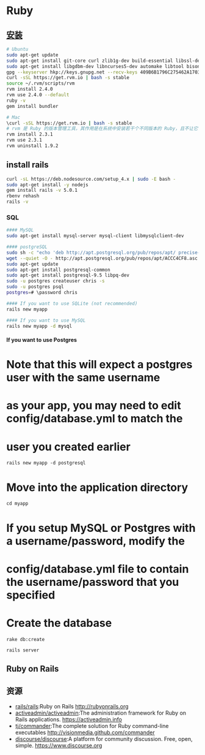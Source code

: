 # Ruby

## [安装](https://gorails.com/setup/ubuntu/14.04)

```sh
# Ubuntu
sudo apt-get update
sudo apt-get install git-core curl zlib1g-dev build-essential libssl-dev libreadline-dev libyaml-dev libsqlite3-dev sqlite3 libxml2-dev libxslt1-dev libcurl4-openssl-dev python-software-properties libffi-dev nodejs
sudo apt-get install libgdbm-dev libncurses5-dev automake libtool bison libffi-dev
gpg --keyserver hkp://keys.gnupg.net --recv-keys 409B6B1796C275462A1703113804BB82D39DC0E3
curl -sSL https://get.rvm.io | bash -s stable
source ~/.rvm/scripts/rvm
rvm install 2.4.0
rvm use 2.4.0 --default
ruby -v
gem install bundler

# Mac
\curl -sSL https://get.rvm.io | bash -s stable
# rvm 是 Ruby 的版本管理工具，其作用是在系统中安装若干个不同版本的 Ruby，且不让它们之间发生冲突
rvm install 2.3.1
rvm use 2.3.1
rvm uninstall 1.9.2
```

## install rails

```sh
curl -sL https://deb.nodesource.com/setup_4.x | sudo -E bash -
sudo apt-get install -y nodejs
gem install rails -v 5.0.1
rbenv rehash
rails -v
```

### SQL

```sh
#### MySQL
sudo apt-get install mysql-server mysql-client libmysqlclient-dev

#### postgreSQL
sudo sh -c "echo 'deb http://apt.postgresql.org/pub/repos/apt/ precise-pgdg main' > /etc/apt/sources.list.d/pgdg.list"
wget --quiet -O - http://apt.postgresql.org/pub/repos/apt/ACCC4CF8.asc | sudo apt-key add -
sudo apt-get update
sudo apt-get install postgresql-common
sudo apt-get install postgresql-9.5 libpq-dev
sudo -u postgres createuser chris -s
sudo -u postgres psql
postgres=# \password chris

#### If you want to use SQLite (not recommended)
rails new myapp

#### If you want to use MySQL
rails new myapp -d mysql
```

#### If you want to use Postgres

# Note that this will expect a postgres user with the same username

# as your app, you may need to edit config/database.yml to match the

# user you created earlier

```
rails new myapp -d postgresql
```

# Move into the application directory

```
cd myapp
```

# If you setup MySQL or Postgres with a username/password, modify the

# config/database.yml file to contain the username/password that you specified

# Create the database

```
rake db:create

rails server
```

## Ruby on Rails

## 资源

* [rails/rails](https://github.com/rails/rails):Ruby on Rails http://rubyonrails.org
* [activeadmin/activeadmin](https://github.com/activeadmin/activeadmin):The administration framework for Ruby on Rails applications. https://activeadmin.info
* [tj/commander](https://github.com/tj/commander):The complete solution for Ruby command-line executables http://visionmedia.github.com/commander
* [discourse/discourse](https://github.com/discourse/discourse):A platform for community discussion. Free, open, simple. https://www.discourse.org
